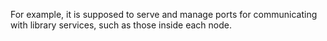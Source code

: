 For example, it is supposed to serve and manage ports for communicating with library services, such as those inside each node.